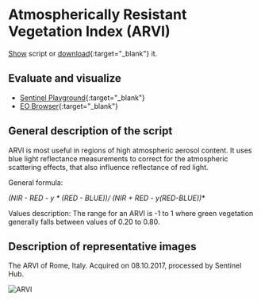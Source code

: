 # Atmospherically Resistant Vegetation Index (ARVI)

<a href="#" id='togglescript'>Show</a> script or [download](script.js){:target="_blank"} it.
<div id='script_view' style="display:none">
{% highlight javascript %}
      {% include_relative script.js %}
{% endhighlight %}
</div>

## Evaluate and visualize
 - [Sentinel Playground](https://apps.sentinel-hub.com/sentinel-playground/?source=S2&lat=42.190118425644556&lng=11.9970703125&zoom=11&preset=CUSTOM&layers=B01,B02,B03&maxcc=6&gain=1.0&gamma=1.0&time=2018-05-01%7C2018-11-07&atmFilter=&showDates=false&evalscript=Ly8KLy8gQXRtb3NwaGVyaWNhbGx5IFJlc2lzdGFudCBWZWdldGF0aW9uIEluZGV4ICAgKGFiYnJ2LiBBUlZJKQovLwovLyBHZW5lcmFsIGZvcm11bGE6IChOSVIgLSBSRUQgLSB5ICogKFJFRCAtIEJMVUUpKS8gKE5JUiArIFJFRCAtIHkqKFJFRC1CTFVFKSkKLy8KLy8gVVJMIGh0dHBzOi8vd3d3LmluZGV4ZGF0YWJhc2UuZGUvZGIvc2ktc2luZ2xlLnBocD9zZW5zb3JfaWQ9OTYmcnNpbmRleF9pZD00Ci8vCgovLyBJbml0aWFsaXplIHBhcmFtZXRlcnMKbGV0IHkgPSAwLjEwNjsKbGV0IGluZGV4ID0gKEIwOSAtIEIwNCAtIHkgKiAoQjA0IC0gQjAyKSkgLyAoQjA5ICsgQjA0IC0geSAqIChCMDQgLSBCMDIpKTsKCnJldHVybltpbmRleF07){:target="_blank"} 
 - [EO Browser](https://apps.sentinel-hub.com/eo-browser/?lat=42.3641&lng=12.1880&zoom=10&time=2017-10-08&preset=CUSTOM&datasource=Sentinel-2%20L1C&layers=B01,B02,B03&evalscript=Ly8KLy8gQXRtb3NwaGVyaWNhbGx5IFJlc2lzdGFudCBWZWdldGF0aW9uIEluZGV4ICAgKGFiYnJ2LiBBUlZJKQovLwovLyBHZW5lcmFsIGZvcm11bGE6IChOSVIgLSBSRUQgLSB5ICogKFJFRCAtIEJMVUUpKS8gKE5JUiArIFJFRCAtIHkqKFJFRC1CTFVFKSkKLy8KLy8gVVJMIGh0dHBzOi8vd3d3LmluZGV4ZGF0YWJhc2UuZGUvZGIvc2ktc2luZ2xlLnBocD9zZW5zb3JfaWQ9OTYmcnNpbmRleF9pZD00Ci8vCgovLyBJbml0aWFsaXplIHBhcmFtZXRlcnMKbGV0IHkgPSAwLjEwNjsKbGV0IGluZGV4ID0gKEIwOSAtIEIwNCAtIHkgKiAoQjA0IC0gQjAyKSkgLyAoQjA5ICsgQjA0IC0geSAqIChCMDQgLSBCMDIpKTsKCnJldHVybltpbmRleF07){:target="_blank"}
## General description of the script

ARVI is most useful in regions of high atmospheric aerosol content. It uses blue light reflectance measurements to correct for the atmospheric scattering effects, that also influence reflectance of red light.

General formula: 

**(NIR - RED - y * (RED - BLUE))/ (NIR + RED - y*(RED-BLUE))**

Values description: The range for an ARVI is -1 to 1 where green vegetation generally falls between values of 0.20 to 0.80.

## Description of representative images

The ARVI of Rome, Italy. Acquired on 08.10.2017, processed by Sentinel Hub. 

![ARVI](fig/fig1.png)




